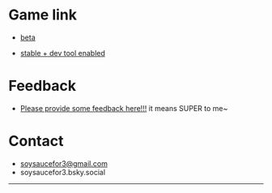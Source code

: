 # Game link
- [beta](https://game-beta-with-dashboard-655182341745.us-west3.run.app/)

- [stable + dev tool enabled](https://game-backend-655182341745.us-west3.run.app/)

# Feedback
- [Please provide some feedback here!!!](https://forms.gle/gbCYXqdnYiXorCwz6) it means SUPER to me~

# Contact

  - soysaucefor3@gmail.com
  - soysaucefor3.bsky.social

------
